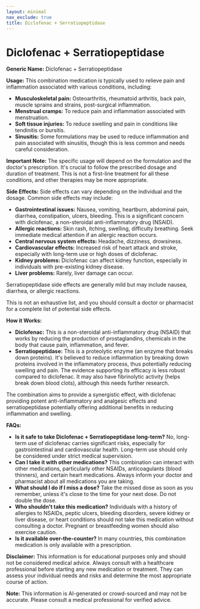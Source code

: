 ```yaml
---
layout: minimal
nav_exclude: true
title: Diclofenac + Serratiopeptidase
---
```


# Diclofenac + Serratiopeptidase

**Generic Name:** Diclofenac + Serratiopeptidase

**Usage:** This combination medication is typically used to relieve pain and inflammation associated with various conditions, including:

* **Musculoskeletal pain:**  Osteoarthritis, rheumatoid arthritis, back pain, muscle sprains and strains, post-surgical inflammation.
* **Menstrual cramps:** To reduce pain and inflammation associated with menstruation.
* **Soft tissue injuries:** To reduce swelling and pain in conditions like tendinitis or bursitis.
* **Sinusitis:** Some formulations may be used to reduce inflammation and pain associated with sinusitis, though this is less common and needs careful consideration.

**Important Note:**  The specific usage will depend on the formulation and the doctor's prescription.  It's crucial to follow the prescribed dosage and duration of treatment.  This is not a first-line treatment for all these conditions, and other therapies may be more appropriate.

**Side Effects:**  Side effects can vary depending on the individual and the dosage. Common side effects may include:

* **Gastrointestinal issues:**  Nausea, vomiting, heartburn, abdominal pain, diarrhea, constipation, ulcers, bleeding.  This is a significant concern with diclofenac, a non-steroidal anti-inflammatory drug (NSAID).
* **Allergic reactions:**  Skin rash, itching, swelling, difficulty breathing.  Seek immediate medical attention if an allergic reaction occurs.
* **Central nervous system effects:**  Headache, dizziness, drowsiness.
* **Cardiovascular effects:** Increased risk of heart attack and stroke, especially with long-term use or high doses of diclofenac.
* **Kidney problems:**  Diclofenac can affect kidney function, especially in individuals with pre-existing kidney disease.
* **Liver problems:**  Rarely, liver damage can occur.

Serratiopeptidase side effects are generally mild but may include nausea, diarrhea, or allergic reactions.

This is not an exhaustive list, and you should consult a doctor or pharmacist for a complete list of potential side effects.


**How it Works:**

* **Diclofenac:** This is a non-steroidal anti-inflammatory drug (NSAID) that works by reducing the production of prostaglandins, chemicals in the body that cause pain, inflammation, and fever.
* **Serratiopeptidase:** This is a proteolytic enzyme (an enzyme that breaks down proteins).  It's believed to reduce inflammation by breaking down proteins involved in the inflammatory process, thus potentially reducing swelling and pain.  The evidence supporting its efficacy is less robust compared to diclofenac.  It may also have fibrinolytic activity (helps break down blood clots), although this needs further research.

The combination aims to provide a synergistic effect, with diclofenac providing potent anti-inflammatory and analgesic effects and serratiopeptidase potentially offering additional benefits in reducing inflammation and swelling.


**FAQs:**

* **Is it safe to take Diclofenac + Serratiopeptidase long-term?**  No, long-term use of diclofenac carries significant risks, especially for gastrointestinal and cardiovascular health.  Long-term use should only be considered under strict medical supervision.
* **Can I take it with other medications?**  This combination can interact with other medications, particularly other NSAIDs, anticoagulants (blood thinners), and certain heart medications.  Always inform your doctor and pharmacist about all medications you are taking.
* **What should I do if I miss a dose?**  Take the missed dose as soon as you remember, unless it's close to the time for your next dose. Do not double the dose.
* **Who shouldn't take this medication?**  Individuals with a history of allergies to NSAIDs, peptic ulcers, bleeding disorders, severe kidney or liver disease, or heart conditions should not take this medication without consulting a doctor. Pregnant or breastfeeding women should also exercise caution.
* **Is it available over-the-counter?**  In many countries, this combination medication is only available with a prescription.


**Disclaimer:** This information is for educational purposes only and should not be considered medical advice. Always consult with a healthcare professional before starting any new medication or treatment. They can assess your individual needs and risks and determine the most appropriate course of action.


**Note:** This information is AI-generated or crowd-sourced and may not be accurate. Please consult a medical professional for verified advice.